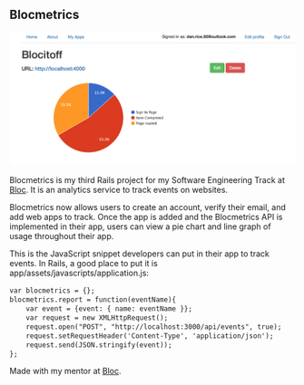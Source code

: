 ## Blocmetrics

![](app/assets/images/blocmetrics-chart.jpg)

Blocmetrics is my third Rails project for my Software Engineering Track at [Bloc](http://bloc.io). It is an analytics service to track events on websites.

Blocmetrics now allows users to create an account, verify their email, and add web apps to track. Once the app is added and the Blocmetrics API is implemented in their app, users can view a pie chart and line graph of usage throughout their app.

This is the JavaScript snippet developers can put in their app to track events. In Rails, a good place to put it is app/assets/javascripts/application.js:

	var blocmetrics = {};
	blocmetrics.report = function(eventName){
    	var event = {event: { name: eventName }};
	    var request = new XMLHttpRequest();
	    request.open("POST", "http://localhost:3000/api/events", true);
	    request.setRequestHeader('Content-Type', 'application/json');
	    request.send(JSON.stringify(event));
	};

Made with my mentor at [Bloc](http://bloc.io).